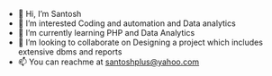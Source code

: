 - 👋 Hi, I’m Santosh
- 👀 I’m interested Coding and automation and Data analytics
- 🌱 I’m currently learning PHP and Data Analytics
- 💞️ I’m looking to collaborate on Designing a project which includes extensive dbms and reports
- 📫 You can reachme at santoshplus@yahoo.com

<!---
santsohplus/santsohplus is a ✨ special ✨ repository because its `README.md` (this file) appears on your GitHub profile.
You can click the Preview link to take a look at your changes.
--->
